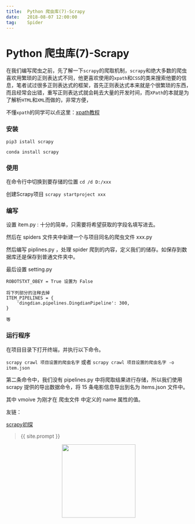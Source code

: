 ```yaml
---             
title:  Python 爬虫库(7)-Scrapy
date:   2018-08-07 12:00:00
tag:    Spider
---
```

# Python 爬虫库(7)-Scrapy


在我们编写爬虫之前，先了解一下`scrapy`的爬取机制，`scrapy`和绝大多数的爬虫喜欢用繁琐的正则表达式不同，他更喜欢使用的`xpath`和`CSS`的类来搜索他要的信息，笔者试过很多正则表达式的框架，首先正则表达式本来就是个很繁琐的东西，而且经常会出错，重写正则表达式就会耗去大量的开发时间，而`XPath`的本就是为了解析`HTML`和`XML`而做的，非常方便，

不懂`xpath`的同学可以点这里：[xpath教程](http://www.w3school.com.cn/xpath/)

### 安装

`pip3 istall scrapy`

`conda install scrapy `

### 使用

在命令行中切换到要存储的位置 `cd /d D:/xxx`

创建Scrapy项目 `scrapy startproject xxx`

### 编写

设置 item.py : 十分的简单，只需要将希望获取的字段名填写进去。

然后在 spiders 文件夹中新建一个与项目同名的爬虫文件 xxx.py 

然后编写 piplines.py ，处理 spider 爬到的内容，定义我们的储存。如保存到数据库还是保存到普通文件夹中。

最后设置 setting.py 

```
ROBOTSTXT_OBEY = True 设置为 False

将下列部分的注释去掉
ITEM_PIPELINES = {
    'dingdian.pipelines.DingdianPipeline': 300,
}

等
```

### 运行程序

在项目目录下打开终端，并执行以下命令。

 `scrapy crawl 项目设置的爬虫名字` 
或者 `scrapy crawl 项目设置的爬虫名字 -o item.json`

第二条命令中，我们没有 pipelines.py 中将爬取结果进行存储，所以我们使用 scrapy 提供的导出数据命令，将 15 条电影信息导出到名为 items.json 文件中。

其中 vmoive 为刚才在 爬虫文件 中定义的 name 属性的值。

友链：

<p><a href="https://mp.weixin.qq.com/s?__biz=MzIwODY1MDc1NQ==&mid=2247484072&idx=1&sn=3643b6368193f16d3451a473fde2135d&chksm=977e95c4a0091cd275098e4e1e916cbdbf80a4d399ac388d9476d25b4826aabdcdce97a109c5&scene=21#wechat_redirect">scrapy初探</a></p> 

> {{ site.prompt }}

<div  align="center">
<img src="https://rengui520.github.io/images/wechart.jpg" width = "200" height = "200"/>